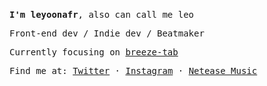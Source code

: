 <br />
<samp>

**I'm leyoonafr**, also can call me leo

Front-end dev / Indie dev / Beatmaker 

Currently focusing on [breeze-tab](https://github.com/codeacme17/breeze-tab)

Find me at: [Twitter](https://twitter.com/codeacme17) · [Instagram](https://www.instagram.com/leyoonafr/) · [Netease Music](https://music.163.com/#/user/home?id=335823191)
</samp>
<br />

